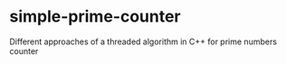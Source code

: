 # simple-prime-counter
Different approaches of a threaded algorithm in C++ for prime numbers counter
